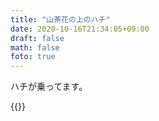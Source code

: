 ```yaml
---
title: "山茶花の上のハチ"
date: 2020-10-16T21:34:05+09:00
draft: false
math: false
foto: true
---
```


ハチが乗ってます。

{{<fancybox text="山茶花の上のハチ" src="bee.jpg">}}